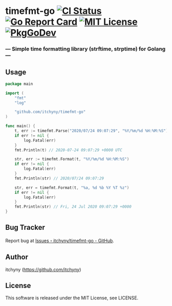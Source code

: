 # timefmt-go [![CI Status](https://github.com/itchyny/timefmt-go/workflows/CI/badge.svg)](https://github.com/itchyny/timefmt-go/actions) [![Go Report Card](https://goreportcard.com/badge/github.com/itchyny/timefmt-go)](https://goreportcard.com/report/github.com/itchyny/timefmt-go) [![MIT License](http://img.shields.io/badge/license-MIT-blue.svg)](https://github.com/itchyny/timefmt-go/blob/master/LICENSE) [![PkgGoDev](https://pkg.go.dev/badge/github.com/itchyny/timefmt-go)](https://pkg.go.dev/github.com/itchyny/timefmt-go)
### ― Simple time formatting library (strftime, strptime) for Golang ―

## Usage
```go
package main

import (
	"fmt"
	"log"

	"github.com/itchyny/timefmt-go"
)

func main() {
	t, err := timefmt.Parse("2020/07/24 09:07:29", "%Y/%m/%d %H:%M:%S")
	if err != nil {
		log.Fatal(err)
	}
	fmt.Println(t) // 2020-07-24 09:07:29 +0000 UTC

	str, err := timefmt.Format(t, "%Y/%m/%d %H:%M:%S")
	if err != nil {
		log.Fatal(err)
	}
	fmt.Println(str) // 2020/07/24 09:07:29

	str, err = timefmt.Format(t, "%a, %d %b %Y %T %z")
	if err != nil {
		log.Fatal(err)
	}
	fmt.Println(str) // Fri, 24 Jul 2020 09:07:29 +0000
}
```

## Bug Tracker
Report bug at [Issues・itchyny/timefmt-go - GitHub](https://github.com/itchyny/timefmt-go/issues).

## Author
itchyny (https://github.com/itchyny)

## License
This software is released under the MIT License, see LICENSE.
